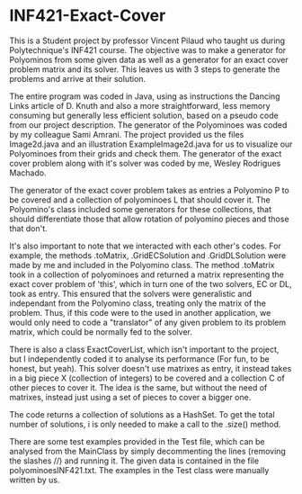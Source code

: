 # INF421-Exact-Cover
This is a Student project by professor Vincent Pilaud who taught us during Polytechnique's INF421 course.
The objective was to make a generator for Polyominos from some given data as well as a generator for an exact cover problem matrix and its solver.
This leaves us with 3 steps to generate the problems and arrive at their solution.

The entire program was coded in Java, using as instructions the Dancing Links article of D. Knuth and also a more straightforward, less memory consuming but generally less efficient solution, based on a pseudo code from our project description.
The generator of the Polyominoes was coded by my colleague Sami Amrani.
The project provided us the files Image2d.java and an illustration ExampleImage2d.java for us to visualize our Polyominoes from their grids and check them.
The generator of the exact cover problem along with it's solver was coded by me, Wesley Rodrigues Machado.

The generator of the exact cover problem takes as entries a Polyomino P to be covered and a collection of polyominoes L that should cover it.
The Polyomino's class included some generators for these collections, that should differentiate those that allow rotation of polyomino pieces and those that don't.





It's also important to note that we interacted with each other's codes.
For example, the methods .toMatrix, .GridECSolution and .GridDLSolution were made by me and included in the Polyomino class.
The method .toMatrix took in a collection of polyominoes and returned a matrix representing the exact cover problem of 'this', which in turn one of the two solvers, EC or DL, took as entry.
This ensured that the solvers were generalistic and independant from the Polyomino class, treating only the matrix of the problem.
Thus, if this code were to the used in another application, we would only need to code a "translator" of any given problem to its problem matrix, which could be normally fed to the solver.

There is also a class ExactCoverList, which isn't important to the project, but I independently coded it to analyse its performance (For fun, to be honest, but yeah).
This solver doesn't use matrixes as entry, it instead takes in a big piece X (collection of integers) to be covered and a collection C of other pieces to cover it.
The idea is the same, but without the need of matrixes, instead just using a set of pieces to cover a bigger one.





The code returns a collection of solutions as a HashSet.
To get the total number of solutions, i is only needed to make a call to the .size() method.

There are some test examples provided in the Test file, which can be analysed from the MainClass by simply decommenting the lines (removing the slashes //) and running it.
The given data is contained in the file polyominoesINF421.txt. The examples in the Test class were manually written by us.
